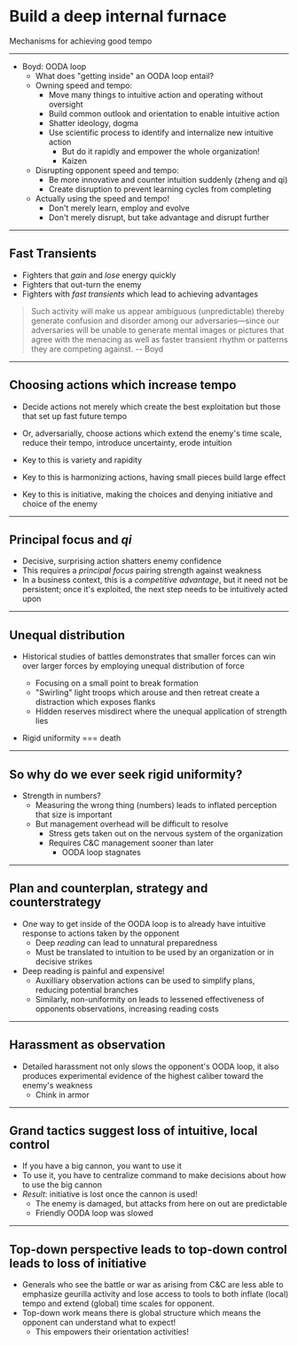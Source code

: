 
# Build a deep internal furnace

Mechanisms for achieving good tempo

---

- Boyd: OODA loop
  - What does "getting inside" an OODA loop entail?
  - Owning speed and tempo:
    - Move many things to intuitive action and operating without oversight
    - Build common outlook and orientation to enable intuitive action
    - Shatter ideology, dogma
    - Use scientific process to identify and internalize new intuitive action
      - But do it rapidly and empower the whole organization!
      - Kaizen
  - Disrupting opponent speed and tempo:
    - Be more innovative and counter intuition suddenly (zheng and qi)
    - Create disruption to prevent learning cycles from completing
  - Actually using the speed and tempo!
    - Don't merely learn, employ and evolve
    - Don't merely disrupt, but take advantage and disrupt further

--- 

## Fast Transients

- Fighters that *gain* and *lose* energy quickly
- Fighters that out-turn the enemy
- Fighters with *fast transients* which lead to achieving advantages

> Such activity will make us appear ambiguous
> (unpredictable) thereby generate confusion and disorder
> among our adversaries—since our adversaries will be
> unable to generate mental images or pictures that agree
> with the menacing as well as faster transient rhythm or
> patterns they are competing against.
-- Boyd

---

## Choosing actions which increase tempo

- Decide actions not merely which create the best exploitation but those that
  set up fast future tempo
- Or, adversarially, choose actions which extend the enemy's time scale, reduce
  their tempo, introduce uncertainty, erode intuition

- Key to this is variety and rapidity
- Key to this is harmonizing actions, having small pieces build large effect
- Key to this is initiative, making the choices and denying initiative and
  choice of the enemy

---

## Principal focus and *qi*

- Decisive, surprising action shatters enemy confidence
- This requires a *principal focus* pairing strength against weakness
- In a business context, this is a *competitive advantage*, but it need not be
  persistent; once it's exploited, the next step needs to be intuitively acted
  upon

---

## Unequal distribution

- Historical studies of battles demonstrates that smaller forces can win over
  larger forces by employing unequal distribution of force
  - Focusing on a small point to break formation
  - "Swirling" light troops which arouse and then retreat create a distraction
    which exposes flanks
  - Hidden reserves misdirect where the unequal application of strength lies

- Rigid uniformity === death

---

## So why do we ever seek rigid uniformity?

- Strength in numbers?
  - Measuring the wrong thing (numbers) leads to inflated perception that size
    is important
  - But management overhead will be difficult to resolve
    - Stress gets taken out on the nervous system of the organization
    - Requires C&C management sooner than later
      - OODA loop stagnates

---

## Plan and counterplan, strategy and counterstrategy

- One way to get inside of the OODA loop is to already have intuitive response
  to actions taken by the opponent
  - Deep *reading* can lead to unnatural preparedness
  - Must be translated to intuition to be used by an organization or in decisive
    strikes
- Deep reading is painful and expensive!
  - Auxilliary observation actions can be used to simplify plans, reducing
    potential branches
  - Similarly, non-uniformity on leads to lessened effectiveness of opponents
    observations, increasing reading costs

---

## Harassment as observation

- Detailed harassment not only slows the opponent's OODA loop, it also produces
  experimental evidence of the highest caliber toward the enemy's weakness
  - Chink in armor

---

## Grand tactics suggest loss of intuitive, local control

- If you have a big cannon, you want to use it
- To use it, you have to centralize command to make decisions about how to use
  the big cannon
- *Result*: initiative is lost once the cannon is used! 
  - The enemy is damaged, but attacks from here on out are predictable
  - Friendly OODA loop was slowed

---

## Top-down perspective leads to top-down control leads to loss of initiative

- Generals who see the battle or war as arising from C&C are less able to
  emphasize geurilla activity and lose access to tools to both inflate (local)
  tempo and extend (global) time scales for opponent.
- Top-down work means there is global structure which means the opponent can
  understand what to expect!
  - This empowers their orientation activities!
